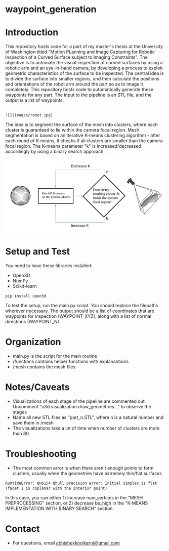 # waypoint_generation

# Introduction

This repository hosts code for a part of my master's thesis at the University of Washington titled "Motion PLanning and Image Capturing for Robotic Inspection of a Curved Surface subject to Imaging Constraints". The objective is to automate the visual inspection of curved surfaces by using a robotic arm and an eye-in-hand camera, by developing a process to exploit geometric characteristics of the surface to be inspected. The central idea is to divide the surface into smaller regions, and then calculate the positions and orientations of the robot arm around the part so as to image it completely. This repository hosts code to automatically generate these waypoints for any part. The input to the pipeline is an STL file, and the output is a list of waypoints.

                                                                              ![](images/robot.jpg)

The idea is to segment the surface of the mesh into clusters, where each cluster is guaranteed to lie within the camera focal region. Mesh segmentation is based on an iterative K-means clustering algorithm - after each round of K-means, it checks if all clusters are smaller than the camera focal region. The K-means parameter "k" is increased/decreased accordingly by using a binary search approach.

![](images/algorithm.JPG)

# Setup and Test

You need to have these libraries installed:
- Open3D
- NumPy
- Scikit-learn

```
pip install open3d
```

To test the setup, run the main.py script. You should replace the filepaths wherever necessary. The output should be a list of coordinates that are waypoints for inspection (WAYPOINT_XYZ), along with a list of normal directions (WAYPOINT_N)

# Organization

- main.py is the script for the main routine
- /functions contains helper functions with explanantions
- /mesh contains the mesh files

# Notes/Caveats
- Visualizations of each stage of the pipeline are commented out. Uncomment "o3d.visualization.draw_geometries..." to observe the stages
- Name all new STL files as "part_n.STL", where n is a natural number and save them in /mesh
- The visualizations take a lot of time when number of clusters are more than 80.



# Troubleshooting
- The most common error is when there aren't enough points to form clusters, usually when the geometries have extremely thin/flat surfaces
```
RuntimeError: QH6154 Qhull precision error: Initial simplex is flat (facet 1 is coplanar with the interior point)
```
In this case, you can either 1) increase num_vertices in the "MESH PREPROCESSING" section, or 2) decrease bs_high in the "K-MEANS IMPLEMENTATION WITH BINARY SEARCH" section


# Contact
- For questions, email abhishekkoolkarni@gmail.com







